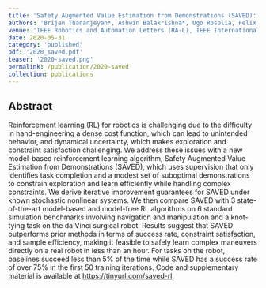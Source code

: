 ```yaml
---
title: 'Safety Augmented Value Estimation from Demonstrations (SAVED): Safe Deep Model-Based RL for Sparse Cost Robotic Tasks'
authors: 'Brijen Thananjeyan*, Ashwin Balakrishna*, Ugo Rosolia, Felix Li, Rowan McAllister, Joseph E. Gonzalez, Sergey Levine, Francesco Borrelli, Ken Goldberg'
venue: 'IEEE Robotics and Automation Letters (RA-L), IEEE International Conference on Robotics and Automation (ICRA), and Conference on Neural Information Processing Systems (NeurIPS) Deep Reinforcement Learning Workshop'
date: 2020-05-31
category: 'published'
pdf: '2020_saved.pdf'
teaser: '2020-saved.png'
permalink: /publication/2020-saved
collection: publications
---
```


Abstract
-------
Reinforcement learning (RL) for robotics is challenging due to the difficulty in hand-engineering a dense cost function, which can lead to unintended behavior, and dynamical uncertainty, which makes exploration and constraint satisfaction challenging. We address these issues with a new model-based reinforcement learning algorithm, Safety Augmented Value Estimation from Demonstrations (SAVED), which uses supervision that only identifies task completion and a modest set of suboptimal demonstrations to constrain exploration and learn efficiently while handling complex constraints. We derive iterative improvement guarantees for SAVED under known stochastic nonlinear systems. We then compare SAVED with 3 state-of-the-art model-based and model-free RL algorithms on 6 standard simulation benchmarks involving navigation and manipulation and a knot-tying task on the da Vinci surgical robot. Results suggest that SAVED outperforms prior methods in terms of success rate, constraint satisfaction, and sample efficiency, making it feasible to safely learn complex maneuvers directly on a real robot in less than an hour. For tasks on the robot, baselines succeed less than 5% of the time while SAVED has a success rate of over 75% in the first 50 training iterations. Code and supplementary material is available at https://tinyurl.com/saved-rl.
